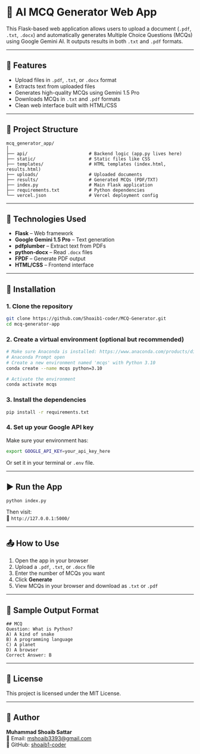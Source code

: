 # 🧠 AI MCQ Generator Web App

This Flask-based web application allows users to upload a document (`.pdf`, `.txt`, `.docx`) and automatically generates Multiple Choice Questions (MCQs) using Google Gemini AI. It outputs results in both `.txt` and `.pdf` formats.

---

## 🚀 Features

- Upload files in `.pdf`, `.txt`, or `.docx` format
- Extracts text from uploaded files
- Generates high-quality MCQs using Gemini 1.5 Pro
- Downloads MCQs in `.txt` and `.pdf` formats
- Clean web interface built with HTML/CSS

---

## 📁 Project Structure

```
mcq_generator_app/
│
├── api/                       # Backend logic (app.py lives here)
├── static/                    # Static files like CSS
├── templates/                 # HTML templates (index.html, results.html)
├── uploads/                   # Uploaded documents
├── results/                   # Generated MCQs (PDF/TXT)
├── index.py                   # Main Flask application
├── requirements.txt           # Python dependencies
└── vercel.json                # Vercel deployment config
```

---

## 📌 Technologies Used

- **Flask** – Web framework
- **Google Gemini 1.5 Pro** – Text generation
- **pdfplumber** – Extract text from PDFs
- **python-docx** – Read `.docx` files
- **FPDF** – Generate PDF output
- **HTML/CSS** – Frontend interface

---

## 🔧 Installation

### 1. Clone the repository

```bash
git clone https://github.com/Shoaib1-coder/MCQ-Generator.git
cd mcq-generator-app
```

### 2. Create a virtual environment (optional but recommended)
   

```bash
# Make sure Anaconda is installed: https://www.anaconda.com/products/distribution
# Anaconda Prompt open
# Create a new environment named 'mcqs' with Python 3.10
conda create --name mcqs python=3.10

# Activate the environment
conda activate mcqs

```

### 3. Install the dependencies

```bash
pip install -r requirements.txt
```

### 4. Set up your Google API key

Make sure your environment has:

```bash
export GOOGLE_API_KEY=your_api_key_here
```

Or set it in your terminal or `.env` file.

---

## ▶️ Run the App

```bash
python index.py
```

Then visit:  
📍 `http://127.0.0.1:5000/`

---

## 📤 How to Use

1. Open the app in your browser
2. Upload a `.pdf`, `.txt`, or `.docx` file
3. Enter the number of MCQs you want
4. Click **Generate**
5. View MCQs in your browser and download as `.txt` or `.pdf`

---

## 📄 Sample Output Format

```
## MCQ
Question: What is Python?
A) A kind of snake
B) A programming language
C) A planet
D) A browser
Correct Answer: B
```

---

## 📜 License

This project is licensed under the MIT License.

---

## 👤 Author

**Muhammad Shoaib Sattar**  
📧 Email: mshoaib3393@gmail.com  
🔗 GitHub: [shoaib1-coder](https://github.com/shoaib1-coder)
